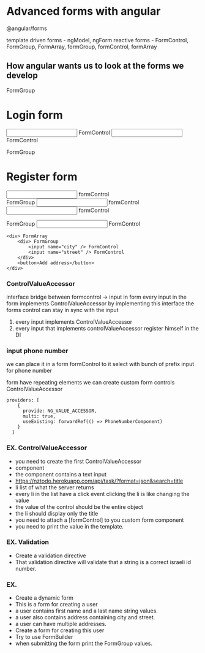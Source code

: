 # Advanced forms with angular

@angular/forms

template driven forms - ngModel, ngForm
reactive forms - FormControl, FormGroup, FormArray, formGroup, formControl, formArray

## How angular wants us to look at the forms we develop


<form> FormGroup
    <h1>Login form</h1>
    <input name="username" /> FormControl
    <input name="password" /> FormControl
</form>

<form> FormGroup
    <h1>Register form</h1>
    <input name="email" /> formControl
    <div> FormGroup
        <input name="password" /> formControl
        <input name="repeat-password" /> formControl
    </div>    
</form>

<form> FormGroup
    <input name="fullName"> FormControl

    <div> FormArray
        <div> FormGroup
            <input name="city" /> FormControl
            <input name="street" /> FormControl
        </div>
        <button>Add address</button>
    </div>
</form>

### ControlValueAccessor

interface
bridge between formcontrol -> input in form
every input in the form implements ControlValueAccessor
by implementing this interface the forms control can stay in sync with the input

1. every input implements ControlValueAccessor
2. every input that implements controlValueAccessor register himself in the DI

### input phone number

we can place it in a form
formControl to it
select with bunch of prefix
input for phone number

form have repeating elements
we can create custom form controls
ControlValueAccessor
```
providers: [
    {
      provide: NG_VALUE_ACCESSOR,
      multi: true,
      useExisting: forwardRef(() => PhoneNumberComponent)
    }
  ]
```

### EX. ControlValueAccessor

- you need to create the first ControlValueAccessor
- component
- the component contains a text input
- https://nztodo.herokuapp.com/api/task/?format=json&search=title
- li list of what the server returns
- every li in the list have a click event clicking the li is like changing the value
- the value of the control should be the entire object
- the li should display only the title
- you need to attach a [formControl] to you custom form component
- you need to print the value in the template.

### EX. Validation

- Create a validation directive
- That validation directive will validate that a string is a correct israeli id number.

### EX.

- Create a dynamic form
- This is a form for creating a user
- a user contains first name and a last name string values. 
- a user also contains address containing city and street. 
- a user can have multiple addresses.
- Create a form for creating this user
- Try to use FormBuilder
- when submitting the form print the FormGroup values.

